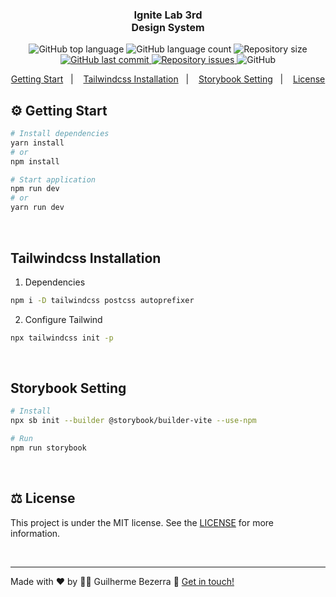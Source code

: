<h3 align="center">
  Ignite Lab 3rd
  <br> <span style="font-size: 16px;">Design System</span>
</h3>

<p align="center">
  <img alt="GitHub top language" src="https://img.shields.io/github/languages/top/gbdsantos/reactjs-rocketseat-ignite-lab-3-design-system.svg">
  
  <img alt="GitHub language count" src="https://img.shields.io/github/languages/count/gbdsantos/reactjs-rocketseat-ignite-lab-3-design-system.svg">

  <img alt="Repository size" src="https://img.shields.io/github/repo-size/gbdsantos/reactjs-rocketseat-ignite-lab-3-design-system.svg">

  <a href="https://github.com/gbdsantos/reactjs-rocketseat-ignite-lab-3-design-system/commits/master">
    <img alt="GitHub last commit" src="https://img.shields.io/github/last-commit/gbdsantos/reactjs-rocketseat-ignite-lab-3-design-system.svg">
  </a>

  <a href="https://github.com/lukemorales/rocketshoes-react-native/issues">
    <img alt="Repository issues" src="https://img.shields.io/github/issues/gbdsantos/reactjs-rocketseat-ignite-lab-3-design-system.svg">
  </a>

  <img alt="GitHub" src="https://img.shields.io/github/license/gbdsantos/reactjs-rocketseat-ignite-lab-3-design-system.svg">
</p>

<p align="center">
  <a href="#gear-getting-start">Getting Start</a>&nbsp;&nbsp;&nbsp;|&nbsp;&nbsp;&nbsp;
  <a href="#tailwindcss-installation">Tailwindcss Installation</a>&nbsp;&nbsp;&nbsp;|&nbsp;&nbsp;&nbsp;
  <a href="#storybook-setting">Storybook Setting</a>&nbsp;&nbsp;&nbsp;|&nbsp;&nbsp;&nbsp;
  <a href="#balance_scale-license">License</a>
</p>

## :gear: Getting Start

```Bash
# Install dependencies
yarn install
# or
npm install

# Start application
npm run dev
# or
yarn run dev
```

<br>

## Tailwindcss Installation

1. Dependencies
```Bash
npm i -D tailwindcss postcss autoprefixer
```

2. Configure Tailwind
```Bash
npx tailwindcss init -p
```

<br>

## Storybook Setting

```Bash
# Install
npx sb init --builder @storybook/builder-vite --use-npm

# Run
npm run storybook
```

<br>

## :balance_scale: License

This project is under the MIT license. See the [LICENSE](https://github.com/gbdsantos/reactjs-rocketseat-ignite-lab-3-design-system/blob/master/LICENSE) for more information.

<br>

---
Made with ♥ by :man_astronaut: Guilherme Bezerra :wave: [Get in touch!](https://www.linkedin.com/in/gbdsantos/)
